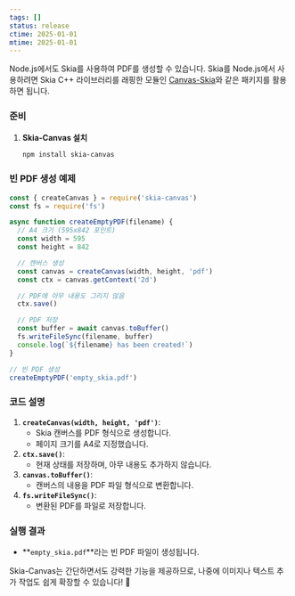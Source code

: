 ```yaml
---
tags: []
status: release
ctime: 2025-01-01
mtime: 2025-01-01
---
```


Node.js에서도 Skia를 사용하여 PDF를 생성할 수 있습니다. Skia를 Node.js에서 사용하려면 Skia C++ 라이브러리를 래핑한 모듈인 [Canvas-Skia](https://github.com/samizdatco/skia-canvas)와 같은 패키지를 활용하면 됩니다.

### 준비

1. **Skia-Canvas 설치**
   ```bash
   npm install skia-canvas
   ```

### 빈 PDF 생성 예제

```javascript
const { createCanvas } = require('skia-canvas')
const fs = require('fs')

async function createEmptyPDF(filename) {
  // A4 크기 (595x842 포인트)
  const width = 595
  const height = 842

  // 캔버스 생성
  const canvas = createCanvas(width, height, 'pdf')
  const ctx = canvas.getContext('2d')

  // PDF에 아무 내용도 그리지 않음
  ctx.save()

  // PDF 저장
  const buffer = await canvas.toBuffer()
  fs.writeFileSync(filename, buffer)
  console.log(`${filename} has been created!`)
}

// 빈 PDF 생성
createEmptyPDF('empty_skia.pdf')
```

### 코드 설명

1. **`createCanvas(width, height, 'pdf')`**:
   - Skia 캔버스를 PDF 형식으로 생성합니다.
   - 페이지 크기를 A4로 지정했습니다.
2. **`ctx.save()`**:
   - 현재 상태를 저장하며, 아무 내용도 추가하지 않습니다.
3. **`canvas.toBuffer()`**:
   - 캔버스의 내용을 PDF 파일 형식으로 변환합니다.
4. **`fs.writeFileSync()`**:
   - 변환된 PDF를 파일로 저장합니다.

### 실행 결과

- **`empty_skia.pdf`**라는 빈 PDF 파일이 생성됩니다.

Skia-Canvas는 간단하면서도 강력한 기능을 제공하므로, 나중에 이미지나 텍스트 추가 작업도 쉽게 확장할 수 있습니다! 🚀
